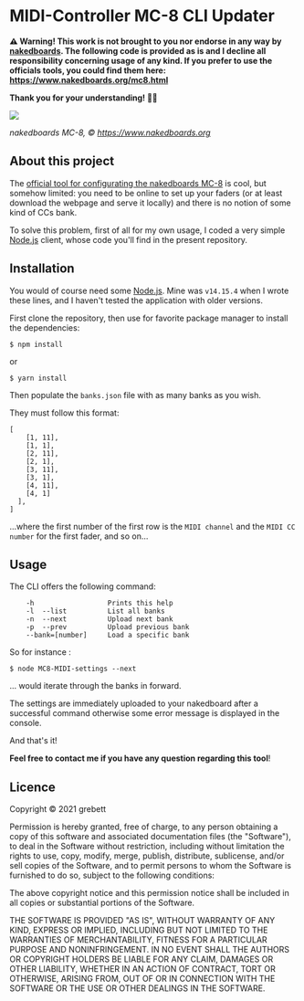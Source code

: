 # MIDI-Controller MC-8 CLI Updater

__⚠️ Warning! This work is not brought to you nor endorse in any way by [nakedboards](https://nakedboards.org). The following code is provided as is and I decline all responsibility concerning usage of any kind. If you prefer to use the officials tools, you could find them here: https://www.nakedboards.org/mc8.html__

__Thank you for your understanding! 🙇‍♂️__

<img src="https://www.nakedboards.org/slide/images/MIDI-controller.jpg"/>

_nakedboards MC-8, © https://www.nakedboards.org_


## About this project

The [official tool for configurating the nakedboards MC-8](https://www.nakedboards.org/settings_mc-8m.html?) is cool, but somehow limited: you need to be online to set up your faders (or at least download the webpage and serve it locally) and there is no notion of some kind of CCs bank.

To solve this problem, first of all for my own usage, I coded a very simple [Node.js](https://nodejs.org/en/download/) client, whose code you'll find in the present repository.

## Installation
You would of course need some [Node.js](https://nodejs.org/en/download/). Mine was `v14.15.4` when I wrote these lines, and I haven't tested the application with older versions.

First clone the repository, then use for favorite package manager to install the dependencies:

```shell
$ npm install
```
or
```shell
$ yarn install
```

Then populate the `banks.json` file with as many banks as you wish.

They must follow this format:
```
[
    [1, 11],
    [1, 1],
    [2, 11],
    [2, 1],
    [3, 11],
    [3, 1],
    [4, 11],
    [4, 1]
  ],
]
```

...where the first number of the first row is the `MIDI channel` and the `MIDI CC number` for the first fader, and so on...

## Usage

The CLI offers the following command:

```
    -h					Prints this help
    -l	--list			List all banks
    -n	--next			Upload next bank
    -p	--prev			Upload previous bank
    --bank=[number]		Load a specific bank
```

So for instance :

```shell
$ node MC8-MIDI-settings --next
```

... would iterate through the banks in forward.

The settings are immediately uploaded to your nakedboard after a successful command otherwise some error message is displayed in the console.

And that's it!

__Feel free to contact me if you have any question regarding this tool__!

## Licence

Copyright © 2021 grebett

Permission is hereby granted, free of charge, to any person obtaining a copy
of this software and associated documentation files (the "Software"), to deal
in the Software without restriction, including without limitation the rights
to use, copy, modify, merge, publish, distribute, sublicense, and/or sell
copies of the Software, and to permit persons to whom the Software is
furnished to do so, subject to the following conditions:

The above copyright notice and this permission notice shall be included in all
copies or substantial portions of the Software.

THE SOFTWARE IS PROVIDED "AS IS", WITHOUT WARRANTY OF ANY KIND, EXPRESS OR
IMPLIED, INCLUDING BUT NOT LIMITED TO THE WARRANTIES OF MERCHANTABILITY,
FITNESS FOR A PARTICULAR PURPOSE AND NONINFRINGEMENT. IN NO EVENT SHALL THE
AUTHORS OR COPYRIGHT HOLDERS BE LIABLE FOR ANY CLAIM, DAMAGES OR OTHER
LIABILITY, WHETHER IN AN ACTION OF CONTRACT, TORT OR OTHERWISE, ARISING FROM,
OUT OF OR IN CONNECTION WITH THE SOFTWARE OR THE USE OR OTHER DEALINGS IN THE
SOFTWARE.
